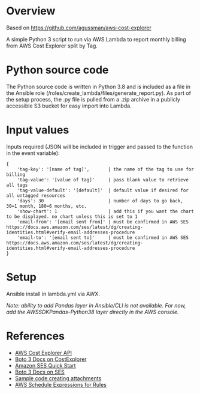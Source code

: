 # Overview

Based on https://github.com/agussman/aws-cost-explorer

A simple Python 3 script to run via AWS Lambda to report monthly billing from AWS Cost Explorer split by Tag.

# Python source code

The Python source code is written in Python 3.8 and is included as a file in the Ansible role (/roles/create_lambda/files/generate_report.py). As part of the setup process, the .py file is pulled from a .zip archive in a publicly accessible S3 bucket for easy import into Lambda.

# Input values

Inputs required (JSON will be included in trigger and passed to the function in the event variable):
```
{
    'tag-key': '[name of tag]',       | the name of the tag to use for billing
    'tag-value': '[value of tag]'     | pass blank value to retrieve all tags
    'tag-value-default': '[default]'  | default value if desired for all untagged resources
    'days': 30                        | number of days to go back, 30=1 month, 180=6 months, etc.
    'show-chart': 1                   | add this if you want the chart to be displayed. no chart unless this is set to 1
    'email-from': '[email sent from]' | must be confirmed in AWS SES https://docs.aws.amazon.com/ses/latest/dg/creating-identities.html#verify-email-addresses-procedure
    'email-to': '[email sent to]'     | must be confirmed in AWS SES https://docs.aws.amazon.com/ses/latest/dg/creating-identities.html#verify-email-addresses-procedure
}
```

# Setup

Ansible install in lambda.yml via AWX. 

*Note: ability to add Pandas layer in Ansible/CLI is not available. For now, add the AWSSDKPandas-Python38 layer directly in the AWS console.*

# References

* [AWS Cost Explorer API](https://docs.aws.amazon.com/awsaccountbilling/latest/aboutv2/cost-explorer-api.html)
* [Boto 3 Docs on CostExplorer](http://boto3.readthedocs.io/en/latest/reference/services/ce.html)
* [Amazon SES Quick Start](https://docs.aws.amazon.com/ses/latest/DeveloperGuide/quick-start.html)
* [Boto 3 Docs on SES](http://boto3.readthedocs.io/en/latest/reference/services/ses.html)
* [Sample code creating attachments](https://gist.github.com/yosemitebandit/2883593)
* [AWS Schedule Expressions for Rules](https://docs.aws.amazon.com/AmazonCloudWatch/latest/events/ScheduledEvents.html)
